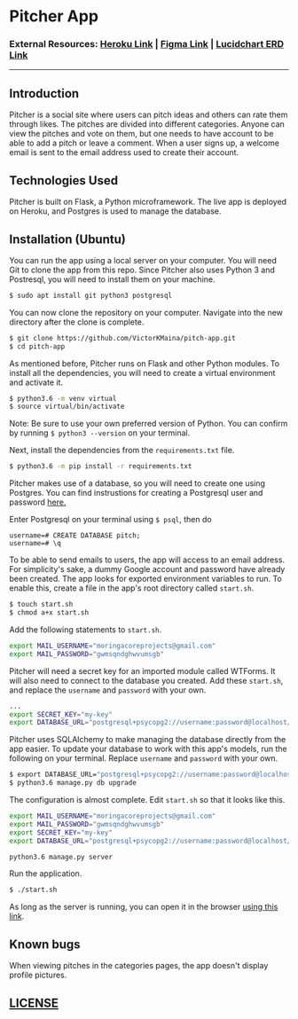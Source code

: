 # Pitcher App

### External Resources: [Heroku Link](https://pitch-perfect-ip-app.herokuapp.com/) | [Figma Link](https://www.figma.com/file/R6c5bUiT6oOgf1So1WUZNO/Pitcher?node-id=0%3A1) | [Lucidchart ERD Link](https://app.lucidchart.com/invitations/accept/716c5217-7175-4ac6-914e-e824f3719bc3)
___

## Introduction
Pitcher is a social site where users can pitch ideas and others can rate them through likes. The pitches are divided into different categories. Anyone can view the pitches and vote on them, but one needs to have account to be able to add a pitch or leave a comment. When a user signs up, a welcome email is sent to the email address used to create their account.

## Technologies Used
Pitcher is built on Flask, a Python microframework. The live app is deployed on Heroku, and Postgres is used to manage the database.

## Installation (Ubuntu)
You can run the app using a local server on your computer. You will need Git to clone the app from this repo. Since Pitcher also uses Python 3 and Postresql, you will need to install them on your machine.

```bash
$ sudo apt install git python3 postgresql
```

You can now clone the repository on your computer. Navigate into the new directory after the clone is complete.

```bash
$ git clone https://github.com/VictorKMaina/pitch-app.git
$ cd pitch-app
```
As mentioned before, Pitcher runs on Flask and other Python modules. To install all the dependencies, you will need to create a virtual environment and activate it.

```bash
$ python3.6 -m venv virtual
$ source virtual/bin/activate
```

Note: Be sure to use your own preferred version of Python. You can confirm by running `$ python3 --version` on your terminal.

Next, install the dependencies from the `requirements.txt` file.

```bash
$ python3.6 -m pip install -r requirements.txt
```

Pitcher makes use of a database, so you will need to create one using Postgres. You can find instrustions for creating a Postgresql user and password [here.](https://www.postgresql.org/docs/8.0/sql-createuser.html)

Enter Postgresql on your terminal using `$ psql`, then do

```postgres
username=# CREATE DATABASE pitch;
username=# \q
```

To be able to send emails to users, the app will access to an email address. For simplicity's sake, a dummy Google account and password have already been created. The app looks for exported environment variables to run. To enable this, create a file in the app's root directory called `start.sh`.

```bash
$ touch start.sh
$ chmod a+x start.sh
```

Add the following statements to `start.sh`.

```bash
export MAIL_USERNAME="moringacoreprojects@gmail.com"
export MAIL_PASSWORD="gwmsqndghwvumsgb"
```

Pitcher will need a secret key for an imported module called WTForms. It will also need to connect to the database you created. Add these `start.sh`, and replace the `username` and `password` with your own.

```bash
...
export SECRET_KEY="my-key"
export DATABASE_URL="postgresql+psycopg2://username:password@localhost/pitch"
```

Pitcher uses SQLAlchemy to make managing the database directly from the app easier. To update your database to work with this app's models, run the following on your terminal. Replace `username` and `password` with your own.

```bash
$ export DATABASE_URL="postgresql+psycopg2://username:password@localhost/pitch"
$ python3.6 manage.py db upgrade
```

The configuration is almost complete. Edit `start.sh` so that it looks like this.

```bash
export MAIL_USERNAME="moringacoreprojects@gmail.com"
export MAIL_PASSWORD="gwmsqndghwvumsgb"
export SECRET_KEY="my-key"
export DATABASE_URL="postgresql+psycopg2://username:password@localhost/pitch"

python3.6 manage.py server
```

Run the application.

```bash
$ ./start.sh
```
As long as the server is running, you can open it in the browser [using this link](http://127.0.0.1:5000).

## Known bugs
When viewing pitches in the categories pages, the app doesn't display profile pictures.

## [LICENSE](/LICENSE)